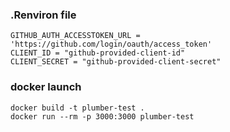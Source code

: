 ### .Renviron file

```
GITHUB_AUTH_ACCESSTOKEN_URL = 'https://github.com/login/oauth/access_token'
CLIENT_ID = "github-provided-client-id"
CLIENT_SECRET = "github-provided-client-secret"
```

### docker launch

```
docker build -t plumber-test .
docker run --rm -p 3000:3000 plumber-test
```